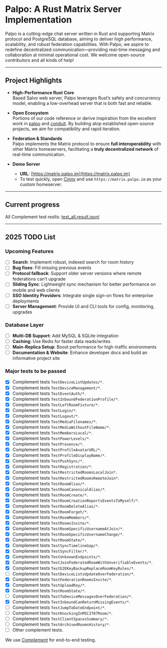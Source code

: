# Palpo: A Rust Matrix Server Implementation

Palpo is a cutting-edge chat server written in Rust and supporting Matrix protocol and PostgreSQL database, aiming to deliver high performance, scalability, and robust federation capabilities. With Palpo, we aspire to redefine decentralized communication—providing real-time messaging and collaboration at minimal operational cost. We welcome open-source contributors and all kinds of help!

---

## Project Highlights

- **High-Performance Rust Core**  
  Based Salvo web server, Palpo leverages Rust’s safety and concurrency model, enabling a low-overhead server that is both fast and reliable.

- **Open Ecosystem**  
  Portions of our code reference or derive inspiration from the excellent work in [palpo](https://github.com/palpo/palpo) and [conduit](https://gitlab.com/famedly/conduit). By building atop established open-source projects, we aim for compatibility and rapid iteration.

- **Federation & Standards**  
  Palpo implements the Matrix protocol to ensure **full interoperability** with other Matrix homeservers, facilitating a **truly decentralized network** of real-time communication.

- **Demo Server**  
  - **URL**: [https://matrix.palpo.im](https://matrix.palpo.im)  
  - To test quickly, open [Cinny](https://app.cinny.in/) and use `https://matrix.palpo.im` as your custom homeserver.

---

## Current progress
All Complement test reslts: [test_all.result.jsonl](tests/results/test_all.result.jsonl)

---

## 2025 TODO List

### Upcoming Features

- [ ] **Search**: Implement robust, indexed search for room history
- [ ] **Bug fixes**: Fill missing previous events  
- [ ] **Protocol fallback**: Support older server versions where remote federations can’t upgrade  
- [ ] **Sliding Sync**: Lightweight sync mechanism for better performance on mobile and web clients
- [ ] **SSO Identity Providers**: Integrate single sign-on flows for enterprise deployments  
- [ ] **Server Management**: Provide UI and CLI tools for config, monitoring, upgrades

### Database Layer

- [ ] **Multi-DB Support**: Add MySQL & SQLite integration  
- [ ] **Caching**: Use Redis for faster data reads/writes  
- [ ] **Main-Replica Setup**: Boost performance for high-traffic environments  
- [ ] **Documentation & Website**: Enhance developer docs and build an informative project site

### Major tests to be passed
- [x] Complement tests `TestDeviceListUpdates/*`.
- [x] Complement tests `TestDeviceManagement/*`.
- [x] Complement tests `TestEventAuth/*`.
- [x] Complement tests `TestInboundFederationProfile/*`.
- [x] Complement tests `TestLeftRoomFixture/*`.
- [x] Complement tests `TestLogin/*`.
- [x] Complement tests `TestLogout/*`.
- [x] Complement tests `TestMediaFilenames/*`.
- [x] Complement tests `TestMediaWithoutFileName/*`.
- [x] Complement tests `TestMembersLocal/*`.
- [x] Complement tests `TestPowerLevels/*`.
- [x] Complement tests `TestPresence/*`.
- [x] Complement tests `TestProfileAvatarURL/*`.
- [x] Complement tests `TestProfileDisplayName/*`.
- [x] Complement tests `TestPushSync/*`.
- [x] Complement tests `TestRegistration/*`.
- [x] Complement tests `TestRestrictedRoomsLocalJoin*`.
- [x] Complement tests `TestRestrictedRoomsRemoteJoin*`.
- [x] Complement tests `TestRoomAlias/*`.
- [x] Complement tests `TestRoomCanonicalAlias/*`.
- [x] Complement tests `TestRoomCreate/*`.
- [x] Complement tests `TestRoomCreationReportsEventsToMyself/*`.
- [x] Complement tests `TestRoomDeleteAlias/*`.
- [x] Complement tests `TestRoomForget/*`.
- [x] Complement tests `TestRoomMembers/*`.
- [x] Complement tests `TestRoomsInvite/*`.
- [x] Complement tests `TestRoomSpecificUsernameAtJoin/*`.
- [x] Complement tests `TestRoomSpecificUsernameChange/*`.
- [x] Complement tests `TestRoomState/*`.
- [x] Complement tests `TestSyncTimelineGap/*`.
- [x] Complement tests `TestSyncFilter/*`.
- [x] Complement tests `TestUnknownEndpoints/*`.
- [x] Complement tests `TestJoinFederatedRoomWithUnverifiableEvents/*`.
- [x] Complement tests `TestE2EKeyBackupReplaceRoomKeyRules/*`.
- [ ] Complement tests `TestDeviceListsUpdateOverFederation/*`.
- [x] Complement tests `TestFederationRoomsInvite/*`.
- [x] Complement tests `TestUploadKey/*`.
- [x] Complement tests `TestRoomState/*`.
- [ ] Complement tests `TestToDeviceMessagesOverFederation/*`.
- [x] Complement tests `TestInboundCanReturnMissingEvents/*`.
- [ ] Complement tests `TestJumpToDateEndpoint/*`.
- [ ] Complement tests `TestKnockingInMSC3787Room/*`.
- [ ] Complement tests `TestClientSpacesSummary/*`.
- [ ] Complement tests `TestArchivedRoomsHistory/*`.
- [ ] Other complement tests.

We use [Complement](https://github.com/matrix-org/complement) for end-to-end testing. 
